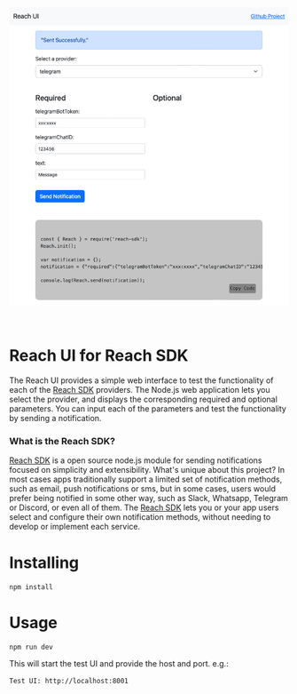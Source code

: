 <img src="./resources/screenshot.png" style="margin-bottom: 30px" />

# Reach UI for Reach SDK
The Reach UI provides a simple web interface to test the functionality of each of the <A href="https://www.github.com/paschmann/reach-sdk" target="_blank">Reach SDK</a> providers. The Node.js web application lets you select the provider, and displays the corresponding required and optional parameters. You can input each of the parameters and test the functionality by sending a notification.

### What is the Reach SDK?

<A href="https://www.github.com/paschmann/reach-sdk" target="_blank">Reach SDK</a> is a open source node.js module for sending notifications focused on simplicity and extensibility. What's unique about this project? In most cases apps traditionally support a limited set of notification methods, such as email, push notifications or sms, but in some cases, users would prefer being notified in some other way, such as Slack, Whatsapp, Telegram or Discord, or even all of them. The <A href="https://www.github.com/paschmann/reach-sdk" target="_blank">Reach SDK</a> lets you or your app users select and configure their own notification methods, without needing to develop or implement each service.

# Installing

```
npm install
```

# Usage

```
npm run dev
```

This will start the test UI and provide the host and port. e.g.:

```
Test UI: http://localhost:8001
```

